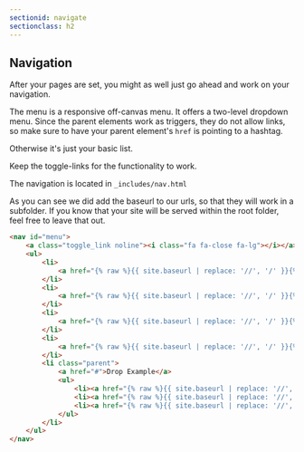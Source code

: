 ```yaml
---
sectionid: navigate
sectionclass: h2
---
```

## Navigation

After your pages are set, you might as well just go ahead and work on your navigation.

The menu is a responsive off-canvas menu. It offers a two-level dropdown menu. Since the parent elements work as triggers, they do not allow links, so make sure to have your parent element's `href` is pointing to a hashtag.

Otherwise it's just your basic list.

Keep the toggle-links for the functionality to work.

The navigation is located in `_includes/nav.html`

As you can see we did add the baseurl to our urls, so that they will work in a subfolder. If you know that your site will be served within the root folder, feel free to leave that out.

```html
<nav id="menu">
    <a class="toggle_link noline"><i class="fa fa-close fa-lg"></i></a>
    <ul>
        <li>
            <a href="{% raw %}{{ site.baseurl | replace: '//', '/' }}{% endraw %}/page">Page</a>
        </li>
        <li>
            <a href="{% raw %}{{ site.baseurl | replace: '//', '/' }}{% endraw %}/page-full">Full-Width Page</a>
        </li>
        <li>
            <a href="{% raw %}{{ site.baseurl | replace: '//', '/' }}{% endraw %}/archive">Archive</a>
        </li>
        <li>
            <a href="{% raw %}{{ site.baseurl | replace: '//', '/' }}{% endraw %}/typography">Typography</a>
        </li>
        <li class="parent">
            <a href="#">Drop Example</a>
            <ul>
                <li><a href="{% raw %}{{ site.baseurl | replace: '//', '/' }}{% endraw %}/child1">child</a></li>
                <li><a href="{% raw %}{{ site.baseurl | replace: '//', '/' }}{% endraw %}/child2">child</a></li>
                <li><a href="{% raw %}{{ site.baseurl | replace: '//', '/' }}{% endraw %}/child3">child</a></li>
            </ul>
        </li>
    </ul>
</nav>
```